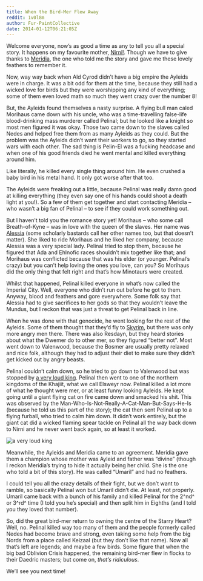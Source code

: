 ```yaml
---
title: When the Bird-Mer Flew Away
reddit: 1v0l8m
author: Fur-PaintCollective
date: 2014-01-12T06:21:05Z
---
```


Welcome everyone, now’s as good a time as any to tell you all a special story.
It happens on my favourite mother, [Nirni!][0]. Though we have to give thanks to
[Meridia][1], the one who told me the story and gave me these lovely feathers to
remember it.

Now, way way back when Ald Cyrod didn’t have a big empire the Ayleids were in
charge. It was a bit odd for them at the time, because they still had a wicked
love for birds but they were worshipping any kind of everything; some of them
even loved math so much they went crazy over the number 8!

But, the Ayleids found themselves a nasty surprise. A flying bull man caled
Morihaus came down with his uncle, who was a time-travelling false-life
blood-drinking mass murderer called Pelinal; but he looked like a knight so most
men figured it was okay. Those two came down to the slaves called Nedes and
helped free them from as many Ayleids as they could. But the problem was the
Ayleids didn’t want their workers to go, so they started wars with each other.
The sad thing is Pelin-El was a fucking headcase and when one of his good
friends died he went mental and killed everything around him.

Like literally, he killed every single thing around him. He even crushed a baby
bird in his metal hand. It only got worse after that too.

The Ayleids were freaking out a little, because Pelinal was really damn good at
killing everything (they even say one of his hands could shoot a death light at
you!). So a few of them get together and start contacting Meridia – who wasn’t a
big fan of Pelinal – to see if they could work something out.

But I haven’t told you the romance story yet! Morihaus – who some call
Breath-of-Kyne – was in love with the queen of the slaves. Her name was
[Alessia][2] (some scholarly bastards call her other names too, but that doesn’t
matter). She liked to ride Morihaus and he liked her company, because Alessia
was a very special lady. Pelinal tried to stop them, because he figured that Ada
and Ehlnofic races shouldn’t mix together like that; and Morihaus was conflicted
because that was his elder (or younger. Pelinal’s crazy) but you can’t help
loving the ones you love, can you? So Morihaus did the only thing that felt
right and that’s how Minotaurs were created.

Whilst that happened, Pelinal killed everyone in what’s now called the Imperial
City. Well, everyone who didn’t run out before he got to them. Anyway, blood and
feathers and gore everywhere. Some folk say that Alessia had to give sacrifices
to her gods so that they wouldn’t leave the Mundus, but I reckon that was just a
threat to get Pelinal back in line.

When he was done with that genocide, he went looking for the rest of the
Ayleids. Some of them thought that they’d fly to [Skyrim][3], but there was only
more angry men there. There was also Resdayn, but they heard stories about what
the Dwemer do to other mer, so they figured “better not”. Most went down to
Valenwood, because the Bosmer are usually pretty relaxed and nice folk, although
they had to adjust their diet to make sure they didn’t get kicked out by angry
beasts.

Pelinal couldn’t calm down, so he tried to go down to Valenwood but was stopped
by [a very loud king][4]. Pelinal then went to one of the northern kingdoms of
the Khajiit, what we call Elsweyr now. Pelinal killed a lot more of what he
thought were mer, or at least funny looking Ayleids. He kept going until a giant
flying cat on fire came down and smacked his shit. This was observed by the
Man-Who-Is-Not-Really-A-Cat-Man-But-Says-He-Is (because he told us this part of
the story); the cat then sent Pelinal up to a flying furball, who tried to calm
him down. It didn’t work entirely, but the giant cat did a wicked flaming spear
tackle on Pelinal all the way back down to Nirni and he never went back again,
so at least it worked.

![a very loud king][4]

Meanwhile, the Ayleids and Meridia came to an agreement. Meridia gave them a
champion whose mother was Ayleid and father was “divine” (though I reckon
Meridia’s trying to hide it actually being her child. She is the one who told a
bit of this story). He was called “Umaril” and had no feathers.

I could tell you all the crazy details of their fight, but we don’t want to
ramble, so basically Pelinal won but Umaril didn’t die. At least, not properly.
Umaril came back with a bunch of his family and killed Pelinal for the 2^nd^ or
3^rd^ time (I told you he’s special) and then split him in Eighths (and I told
you they loved that number).

So, did the great bird-mer return to owning the centre of the Starry Heart?
Well, no. Pelinal killed way too many of them and the people formerly called
Nedes had become brave and strong, even taking some help from the big Nords from
a place called Keizaal (but they don’t like that name). Now all that’s left are
legends; and maybe a few birds. Some figure that when the big bad Oblivion
Crisis happened, the remaining bird-mer flew in flocks to their Daedric masters;
but come on, _that’s ridiculous_.

We’ll see you next time!

[0]: http://mstrctrl.com/wp-content/uploads/2014/01/Gravity-WEB.jpg
[1]: http://mstrctrl.com/wp-content/uploads/2013/12/HEX-I-WEB.jpg
[2]: http://mstrctrl.com/wp-content/uploads/2013/09/Amber-01-e1383722671661.jpg
[3]: http://mstrctrl.com/wp-content/uploads/2014/01/Portra-400-WEB.jpg
[4]: ./1v0l8m/pelinal.jpg
